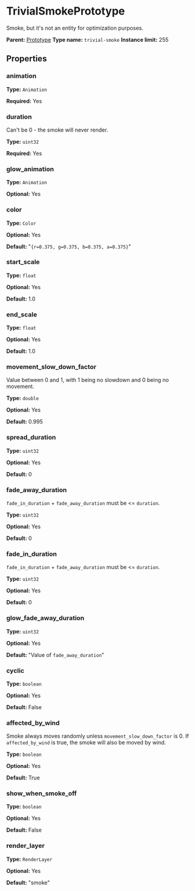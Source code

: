 # TrivialSmokePrototype

Smoke, but it's not an entity for optimization purposes.

**Parent:** [Prototype](Prototype.md)
**Type name:** `trivial-smoke`
**Instance limit:** 255

## Properties

### animation

**Type:** `Animation`

**Required:** Yes

### duration

Can't be 0 - the smoke will never render.

**Type:** `uint32`

**Required:** Yes

### glow_animation

**Type:** `Animation`

**Optional:** Yes

### color

**Type:** `Color`

**Optional:** Yes

**Default:** "`{r=0.375, g=0.375, b=0.375, a=0.375}`"

### start_scale

**Type:** `float`

**Optional:** Yes

**Default:** 1.0

### end_scale

**Type:** `float`

**Optional:** Yes

**Default:** 1.0

### movement_slow_down_factor

Value between 0 and 1, with 1 being no slowdown and 0 being no movement.

**Type:** `double`

**Optional:** Yes

**Default:** 0.995

### spread_duration

**Type:** `uint32`

**Optional:** Yes

**Default:** 0

### fade_away_duration

`fade_in_duration` + `fade_away_duration` must be <= `duration`.

**Type:** `uint32`

**Optional:** Yes

**Default:** 0

### fade_in_duration

`fade_in_duration` + `fade_away_duration` must be <= `duration`.

**Type:** `uint32`

**Optional:** Yes

**Default:** 0

### glow_fade_away_duration

**Type:** `uint32`

**Optional:** Yes

**Default:** "Value of `fade_away_duration`"

### cyclic

**Type:** `boolean`

**Optional:** Yes

**Default:** False

### affected_by_wind

Smoke always moves randomly unless `movement_slow_down_factor` is 0. If `affected_by_wind` is true, the smoke will also be moved by wind.

**Type:** `boolean`

**Optional:** Yes

**Default:** True

### show_when_smoke_off

**Type:** `boolean`

**Optional:** Yes

**Default:** False

### render_layer

**Type:** `RenderLayer`

**Optional:** Yes

**Default:** "smoke"

